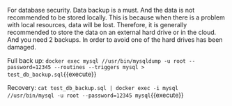 For database security. Data backup is a must. And the data is not recommended to be stored locally. This is because when there is a problem with local resources, data will be lost. Therefore, it is generally recommended to store the data on an external hard drive or in the cloud. And you need 2 backups. In order to avoid one of the hard drives has been damaged. 

Full back up:
`docker exec mysql //usr/bin/mysqldump -u root --password=12345 --routines --triggers mysql > test_db_backup.sql`{{execute}}

Recovery:
`cat test_db_backup.sql | docker exec -i mysql //usr/bin/mysql -u root --password=12345 mysql`{{execute}}
